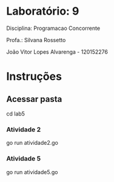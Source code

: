 # Laboratório: 9
Disciplina: Programacao Concorrente 

Profa.: Silvana Rossetto 

João Vitor Lopes Alvarenga - 120152276

# Instruções

## Acessar pasta
cd lab5

### Atividade 2
go run atividade2.go

### Atividade 5
go run atividade5.go

